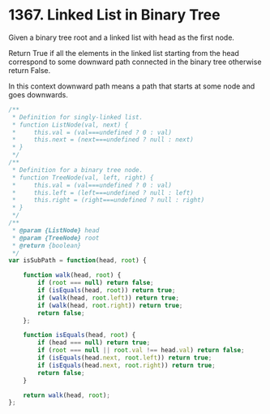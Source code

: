 # 1367. Linked List in Binary Tree

Given a binary tree root and a linked list with head as the first node. 

Return True if all the elements in the linked list starting from the head correspond to some downward path connected in the binary tree otherwise return False.

In this context downward path means a path that starts at some node and goes downwards.

```js
/**
 * Definition for singly-linked list.
 * function ListNode(val, next) {
 *     this.val = (val===undefined ? 0 : val)
 *     this.next = (next===undefined ? null : next)
 * }
 */
/**
 * Definition for a binary tree node.
 * function TreeNode(val, left, right) {
 *     this.val = (val===undefined ? 0 : val)
 *     this.left = (left===undefined ? null : left)
 *     this.right = (right===undefined ? null : right)
 * }
 */
/**
 * @param {ListNode} head
 * @param {TreeNode} root
 * @return {boolean}
 */
var isSubPath = function(head, root) {

    function walk(head, root) {
        if (root === null) return false;
        if (isEquals(head, root)) return true;
        if (walk(head, root.left)) return true;
        if (walk(head, root.right)) return true;
        return false;
    };

    function isEquals(head, root) {
        if (head === null) return true;
        if (root === null || root.val !== head.val) return false;
        if (isEquals(head.next, root.left)) return true;
        if (isEquals(head.next, root.right)) return true;
        return false;
    }

    return walk(head, root);
};
```
